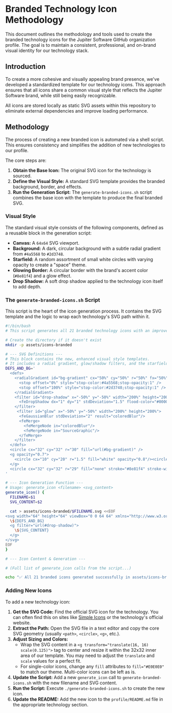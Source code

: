 # Branded Technology Icon Methodology

This document outlines the methodology and tools used to create the branded technology icons for the Jupiter Software GitHub organization profile. The goal is to maintain a consistent, professional, and on-brand visual identity for our technology stack.

## Introduction

To create a more cohesive and visually appealing brand presence, we've developed a standardized template for our technology icons. This approach ensures that all icons share a common visual style that reflects the Jupiter Software brand, while still being easily recognizable.

All icons are stored locally as static SVG assets within this repository to eliminate external dependencies and improve loading performance.

## Methodology

The process of creating a new branded icon is automated via a shell script. This ensures consistency and simplifies the addition of new technologies to our profile.

The core steps are:

1.  **Obtain the Base Icon:** The original SVG icon for the technology is sourced.
2.  **Define the Visual Style:** A standard SVG template provides the branded background, border, and effects.
3.  **Run the Generation Script:** The `generate-branded-icons.sh` script combines the base icon with the template to produce the final branded SVG.

### Visual Style

The standard visual style consists of the following components, defined as a reusable block in the generation script:

- **Canvas:** A `64x64` SVG viewport.
- **Background:** A dark, circular background with a subtle radial gradient from `#4a5568` to `#2d3748`.
- **Starfield:** A random assortment of small white circles with varying opacity to create a "space" theme.
- **Glowing Border:** A circular border with the brand's accent color (`#8e81f4`) and a glow effect.
- **Drop Shadow:** A soft drop shadow applied to the technology icon itself to add depth.

### The `generate-branded-icons.sh` Script

This script is the heart of the icon generation process. It contains the SVG template and the logic to wrap each technology's SVG path within it.

```bash
#!/bin/bash
# This script generates all 21 branded technology icons with an improved visual style.

# Create the directory if it doesn't exist
mkdir -p assets/icons-branded

# --- SVG Definitions ---
# This block contains the new, enhanced visual style templates.
# It includes a radial gradient, glow/shadow filters, and the starfield.
DEFS_AND_BG='
  <defs>
    <radialGradient id="bg-gradient" cx="50%" cy="50%" r="50%" fx="50%" fy="50%">
      <stop offset="0%" style="stop-color:#4a5568;stop-opacity:1" />
      <stop offset="100%" style="stop-color:#2d3748;stop-opacity:1" />
    </radialGradient>
    <filter id="drop-shadow" x="-50%" y="-50%" width="200%" height="200%">
      <feDropShadow dx="1" dy="1" stdDeviation="1.5" flood-color="#000000" flood-opacity="0.6"/>
    </filter>
     <filter id="glow" x="-50%" y="-50%" width="200%" height="200%">
      <feGaussianBlur stdDeviation="2" result="coloredBlur"/>
      <feMerge>
        <feMergeNode in="coloredBlur"/>
        <feMergeNode in="SourceGraphic"/>
      </feMerge>
    </filter>
  </defs>
  <circle cx="32" cy="32" r="30" fill="url(#bg-gradient)" />
  <g opacity="0.7">
    <circle cx="10" cy="20" r="1.5" fill="white" opacity="0.8"/><circle cx="55" cy="40" r="1" fill="white" opacity="0.6"/><circle cx="20" cy="50" r="0.8" fill="white" opacity="0.5"/><circle cx="45" cy="15" r="1.2" fill="white" opacity="0.7"/><circle cx="30" cy="10" r="0.5" fill="white" opacity="0.4"/><circle cx="5" cy="45" r="0.7" fill="white" opacity="0.5"/><circle cx="58" cy="12" r="0.6" fill="white" opacity="0.9"/>
  </g>
  <circle cx="32" cy="32" r="29" fill="none" stroke="#8e81f4" stroke-width="1.5" filter="url(#glow)" />
'

# --- Icon Generation Function ---
# Usage: generate_icon <filename> <svg_content>
generate_icon() {
  FILENAME=$1
  SVG_CONTENT=$2

  cat > assets/icons-branded/$FILENAME.svg <<EOF
<svg width="64" height="64" viewBox="0 0 64 64" xmlns="http://www.w3.org/2000/svg">
  \${DEFS_AND_BG}
  <g filter="url(#drop-shadow)">
    \${SVG_CONTENT}
  </g>
</svg>
EOF
}

# --- Icon Content & Generation ---

# (Full list of generate_icon calls from the script...)

echo "✅ All 21 branded icons generated successfully in assets/icons-branded/"
```

### Adding New Icons

To add a new technology icon:

1.  **Get the SVG Code:** Find the official SVG icon for the technology. You can often find this on sites like [Simple Icons](https://simpleicons.org/) or the technology's official website.
2.  **Extract the Path:** Open the SVG file in a text editor and copy the core SVG geometry (usually `<path>`, `<circle>`, `<g>`, etc.).
3.  **Adjust Sizing and Colors:**
    - Wrap the SVG content in a `<g transform="translate(16, 16) scale(0.125)">` tag to center and resize it within the 32x32 inner area of our template. You may need to adjust the `translate` and `scale` values for a perfect fit.
    - For single-color icons, change any `fill` attributes to `fill="#E0E0E0"` to match our theme. Multi-color icons can be left as is.
4.  **Update the Script:** Add a new `generate_icon` call to `generate-branded-icons.sh` with the new filename and SVG content.
5.  **Run the Script:** Execute `./generate-branded-icons.sh` to create the new icon.
6.  **Update the README:** Add the new icon to the `profile/README.md` file in the appropriate technology section.
